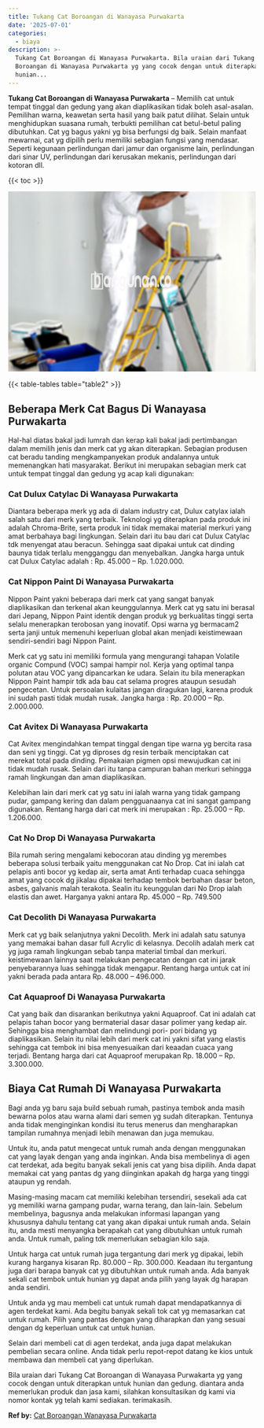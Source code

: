 ```yaml
---
title: Tukang Cat Boroangan di Wanayasa Purwakarta
date: '2025-07-01'
categories:
  - biaya
description: >-
  Tukang Cat Boroangan di Wanayasa Purwakarta. Bila uraian dari Tukang Cat
  Boroangan di Wanayasa Purwakarta yg yang cocok dengan untuk diterapkan untuk
  hunian...
---
```


**Tukang Cat Boroangan di Wanayasa Purwakarta** – Memilih cat untuk tempat tinggal dan gedung yang akan diaplikasikan tidak boleh asal-asalan. Pemilihan warna, keawetan serta hasil yang baik patut dilihat. Selain untuk menghidupkan suasana rumah, terbukti pemilihan cat betul-betul paling dibutuhkan. Cat yg bagus yakni yg bisa berfungsi dg baik. Selain manfaat mewarnai, cat yg dipilih perlu memiliki sebagian fungsi yang mendasar. Seperti kegunaan perlindungan dari jamur dan organisme lain, perlindungan dari sinar UV, perlindungan dari kerusakan mekanis, perlindungan dari kotoran dll.

{{< toc >}}

![Tukang Cat Boroangan di Wanayasa Purwakarta](/images/jasa-cat-murah14.png)

{{< table-tables table="table2" >}}

## Beberapa Merk Cat Bagus Di Wanayasa Purwakarta

Hal-hal diatas bakal jadi lumrah dan kerap kali bakal jadi pertimbangan dalam memilih jenis dan merk cat yg akan diterapkan. Sebagian produsen cat beradu tanding mengkampanyekan produk andalannya untuk memenangkan hati masyarakat. Berikut ini merupakan sebagian merk cat untuk tempat tinggal dan gedung yg acap kali digunakan:

### Cat Dulux Catylac Di Wanayasa Purwakarta

Diantara beberapa merk yg ada di dalam industry cat, Dulux catylax ialah salah satu dari merk yang terbaik. Teknologi yg diterapkan pada produk ini adalah Chroma-Brite, serta produk ini tidak memakai material merkuri yang amat berbahaya bagi lingkungan. Selain dari itu bau dari cat Dulux Catylac tdk menyengat atau beracun. Sehingga saat dipakai untuk cat dinding baunya tidak terlalu mengganggu dan menyebalkan. Jangka harga untuk cat Dulux Catylac adalah : Rp. 45.000 – Rp. 1.020.000.

### Cat Nippon Paint Di Wanayasa Purwakarta

Nippon Paint yakni beberapa dari merk cat yang sangat banyak diaplikasikan dan terkenal akan keunggulannya. Merk cat yg satu ini berasal dari Jepang, Nippon Paint identik dengan produk yg berkualitas tinggi serta selalu menerapkan terobosan yang inovatif. Opsi warna yg bermacam2 serta janji untuk memenuhi keperluan global akan menjadi keistimewaan sendiri-sendiri bagi Nippon Paint.

Merk cat yg satu ini memiliki formula yang mengurangi tahapan Volatile organic Compund (VOC) sampai hampir nol. Kerja yang optimal tanpa polutan atau VOC yang dipancarkan ke udara. Selain itu bila menerapkan Nippon Paint hampir tdk ada bau cat selama progres ataupun sesudah pengecetan. Untuk persoalan kulaitas jangan diragukan lagi, karena produk ini sudah pasti tidak mudah rusak. Jangka harga : Rp. 20.000 – Rp. 2.000.000.

### Cat Avitex Di Wanayasa Purwakarta

Cat Avitex mengindahkan tempat tinggal dengan tipe warna yg bercita rasa dan seni yg tinggi. Cat yg diproses dg resin terbaik menciptakan cat merekat total pada dinding. Pemakaian pigmen opsi mewujudkan cat ini tidak mudah rusak. Selain dari itu tanpa campuran bahan merkuri sehingga ramah lingkungan dan aman diaplikasikan.

Kelebihan lain dari merk cat yg satu ini ialah warna yang tidak gampang pudar, gampang kering dan dalam pengguanaanya cat ini sangat gampang digunakan. Rentang harga dari cat merk ini merupakan : Rp. 25.000 – Rp. 1.206.000.

### Cat No Drop Di Wanayasa Purwakarta

Bila rumah sering mengalami kebocoran atau dinding yg merembes beberapa solusi terbaik yaitu menggunakan cat No Drop. Cat ini ialah cat pelapis anti bocor yg kedap air, serta amat Anti terhadap cuaca sehingga amat yang cocok dg jikalau dipakai terhadap tembok berbahan dasar beton, asbes, galvanis malah terakota. Sealin itu keunggulan dari No Drop ialah elastis dan awet. Harganya yakni antara Rp. 45.000 – Rp. 749.500

### Cat Decolith Di Wanayasa Purwakarta

Merk cat yg baik selanjutnya yakni Decolith. Merk ini adalah satu satunya yang memakai bahan dasar full Acrylic di kelasnya. Decolih adalah merk cat yg juga ramah lingkungan sebab tanpa material timbal dan merkuri. keistimewaan lainnya saat melakukan pengecatan dengan cat ini jarak penyebarannya luas sehingga tidak mengapur. Rentang harga untuk cat ini yakni berada pada antara Rp. 48.000 – 496.000.

### Cat Aquaproof Di Wanayasa Purwakarta

Cat yang baik dan disarankan berikutnya yakni Aquaproof. Cat ini adalah cat pelapis tahan bocor yang bermaterial dasar dasar polimer yang kedap air. Sehingga bisa menghambat dan melindungi pori- pori bidang yg diaplikasikan. Selain itu nilai lebih dari merk cat ini yakni sifat yang elastis sehingga cat tembok ini bisa menyesuaikan dari keaadan cuaca yang terjadi. Bentang harga dari cat Aquaproof merupakan Rp. 18.000 – Rp. 3.300.000.

## Biaya Cat Rumah Di Wanayasa Purwakarta

Bagi anda yg baru saja build sebuah rumah, pastinya tembok anda masih bewarna polos atau warna alami dari semen yg sudah diterapkan. Tentunya anda tidak menginginkan kondisi itu terus menerus dan mengharapkan tampilan rumahnya menjadi lebih menawan dan juga memukau.

Untuk itu, anda patut mengecat untuk rumah anda dengan menggunakan cat yang layak dengan yang anda inginkan. Anda bisa membelinya di agen cat terdekat, ada begitu banyak sekali jenis cat yang bisa dipilih. Anda dapat memakai cat yang pantas dg yang diinginkan apakah dg harga yang tinggi ataupun yg rendah.

Masing-masing macam cat memiliki kelebihan tersendiri, sesekali ada cat yg memiliki warna gampang pudar, warna terang, dan lain-lain. Sebelum membelinya, bagusnya anda melakukan informasi lapangan yang khususnya dahulu tentang cat yang akan dipakai untuk rumah anda. Selain itu, anda mesti menyangka berapakah cat yang dibutuhkan untuk rumah anda. Untuk rumah, paling tdk memerlukan sebagian kilo saja.

Untuk harga cat untuk rumah juga tergantung dari merk yg dipakai, lebih kurang harganya kisaran Rp. 80.000 – Rp. 300.000. Keadaan itu tergantung juga dari barapa banyak cat yg dibutuhkan untuk rumah anda. Ada banyak sekali cat tembok untuk hunian yg dapat anda pilih yang layak dg harapan anda sendiri.

Untuk anda yg mau membeli cat untuk rumah dapat mendapatkannya di agen terdekat kami. Ada begitu banyak sekali tok cat yg memasarkan cat untuk rumah. Pilih yang pantas dengan yang diharapkan dan yang sesuai dengan dg keperluan untuk cat untuk hunian.

Selain dari membeli cat di agen terdekat, anda juga dapat melakukan pembelian secara online. Anda tidak perlu repot-repot datang ke kios untuk membawa dan membeli cat yang diperlukan.

Bila uraian dari Tukang Cat Boroangan di Wanayasa Purwakarta yg yang cocok dengan untuk diterapkan untuk hunian dan gedung. diantara anda memerlukan produk dan jasa kami, silahkan konsultasikan dg kami via nomor kontak yg telah kami sediakan. terimakasih.

**Ref by:** [Cat Boroangan Wanayasa Purwakarta](https://id.wikipedia.org/wiki/Cat)
